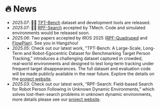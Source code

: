 # 🔥 News
- *2025.07*: 🥳🥳 [TPT-Bench]((https://medlartea.github.io/tpt-bench/)) dataset and development tools are released.
- *2025.07*: 🎉🎉 [RPF-Search]((https://medlartea.github.io/rpf-search/)) accepted by TMech. Code and simulated environments would be released soon.
- *2025.06*: Two papers accepted by IROS 2025 ([RPF-Quadruped](https://medlartea.github.io/rpf-quadruped/) and [FlowPlan](https://instruction-following-project.github.io/)). See you in Hangzhou!
- *2025.05*: Check out our latest work, "TPT-Bench: A Large-Scale, Long-Term and Robot-Egocentric Dataset for Benchmarking Target Person Tracking," introduces a challenging dataset captured in crowded, real‑world environments and designed to test long‑term tracking under frequent target disappearances. The full dataset and evaluation code will be made publicly available in the near future. Explore the details on the [project website](https://medlartea.github.io/tpt-bench/).
- *2025.03*: Check out our latest work, “RPF-Search: Field-based Search for Robot Person Following in Unknown Dynamic Environments,” which solves lost-then-search problems in unknown dynamic environments, more details please see our [project website](https://medlartea.github.io/rpf-search/).
